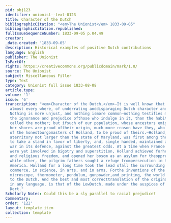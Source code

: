 ```yaml
---
pid: obj123
identifier: unionist--text-0123
title: Character of the Dutch
bibliographicCitation: "<em>The Unionist</em> 1833-09-05"
bibliographicCitation.republished: 
fullIssueSequenceNumber: 1833-09-05 p.04.49
creator: 
_date.created: '1833-09-05'
description: Historical examples of positive Dutch contributions
language: English
publisher: The Unionist
IsPartOf: 
rights: https://creativecommons.org/publicdomain/mark/1.0/
source: The Unionist
subject: Miscellaneous Filler
type: Text
category: Unionist full issue 1833-08-08
article.type: 
volume: '1'
issue: '6'
transcription: "<em>Character of the Dutch,</em>—It is well known that a habit prevails
  almost every where, of underrating anddisparaging Dutch character and Dutchmen.
  Nothing is more unjust, and nothing ismore common—nothing testifies more unequivocally
  the ignorance and prejudice ofthose who indulge in it, than the habit.—England is
  called the mother; but ifsuch of our population, whose ancestors emigrated from
  her shores are proud oftheir origin, much more reason have they, who are descendants
  of the honestburgomasters of Holland, to be proud of theirs.—Holland, though occupying
  aterritory not larger than the state of Maryland, was first among the nations ofEurope
  to take a stand in favor of liberty, and, single handed, maintained a sixyears’
  war in its defence, against the greatest odds. At a time when France andEngland
  were yet involved in bigotry and superstition, Holland achieved forherself civil
  and religious freedom, and opened her bosom as an asylum for theoppressed Huguenots;
  while other, the pilgrim fathers sought a refuge frompersecution in the wilds of
  America. Holland for a long time took the lead ofall the surrounding nations in
  commerce, in science, in arts, and in arms. Forthe inventions of the telescope,
  microscope, thermometer, pendulum, gunpowder,and printing, the world is indebted
  to the Dutch. And the best and most correcttranslation of the original Scriptures,
  in any language, is that of the LowDutch, made under the auspices of the Synod of
  Dort."
Scholarly Notes: Could this be a sly parallel to racial prejudice?
Commentary: 
order: '122'
layout: template_item
collection: template
---
```

